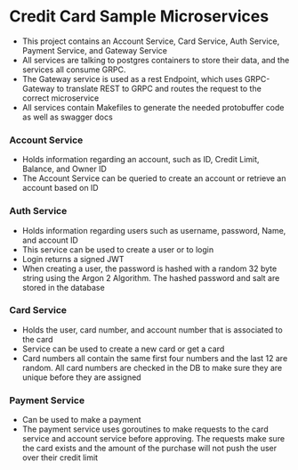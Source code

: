 # Credit Card Sample Microservices

- This project contains an Account Service, Card Service, Auth Service, Payment Service, and Gateway Service
- All services are talking to postgres containers to store their data, and the services all consume GRPC.
- The Gateway service is used as a rest Endpoint, which uses GRPC-Gateway to translate REST to GRPC and routes the request to the correct microservice
- All services contain Makefiles to generate the needed protobuffer code as well as swagger docs

### Account Service

- Holds information regarding an account, such as ID, Credit Limit, Balance, and Owner ID
- The Account Service can be queried to create an account or retrieve an account based on ID

### Auth Service

- Holds information regarding users such as username, password, Name, and account ID
- This service can be used to create a user or to login
- Login returns a signed JWT
- When creating a user, the password is hashed with a random 32 byte string using the Argon 2 Algorithm. The hashed password and salt are stored in the database

### Card Service

- Holds the user, card number, and account number that is associated to the card
- Service can be used to create a new card or get a card
- Card numbers all contain the same first four numbers and the last 12 are random. All card numbers are checked in the DB to make sure they are unique before they are assigned

### Payment Service

- Can be used to make a payment
- The payment service uses goroutines to make requests to the card service and account service before approving. The requests make sure the card exists and the amount of the purchase will not push the user over their credit limit
